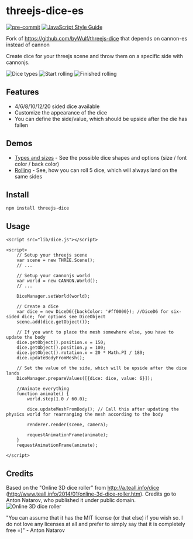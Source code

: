 # threejs-dice-es

[![pre-commit](https://img.shields.io/badge/pre--commit-enabled-brightgreen?logo=pre-commit&logoColor=white)](https://github.com/pre-commit/pre-commit)
[![JavaScript Style Guide](https://img.shields.io/badge/code_style-standard-brightgreen.svg)](https://standardjs.com)

Fork of https://github.com/byWulf/threejs-dice that depends on cannon-es instead of cannon

Create dice for your threejs scene and throw them on a specific side with cannonjs.

![Dice types](./docs/types.png) ![Start rolling](./docs/rolling_1.png) ![Finished rolling](./docs/rolling_2.png)

## Features
* 4/6/8/10/12/20 sided dice available
* Customize the appearance of the dice
* You can define the side/value, which should be upside after the die has fallen

## Demos
* [Types and sizes](./examples/types-and-sizes.html) - See the possible dice shapes and options (size / font color / back color)
* [Rolling](./examples/rolling.html) - See, how you can roll 5 dice, which will always land on the same sides

## Install

    npm install threejs-dice
    
## Usage

    <script src="lib/dice.js"></script>
    
    <script>
        // Setup your threejs scene
        var scene = new THREE.Scene();
        // ...
        
        // Setup your cannonjs world
        var world = new CANNON.World();
        // ...
        
        DiceManager.setWorld(world);
        
        // Create a dice
        var dice = new DiceD6({backColor: '#ff0000}); //DiceD6 for six-sided dice; for options see DiceObject
        scene.add(dice.getObject());
        
        // If you want to place the mesh somewhere else, you have to update the body
        dice.getObject().position.x = 150;
        dice.getObject().position.y = 100;
        dice.getObject().rotation.x = 20 * Math.PI / 180;
        dice.updateBodyFromMesh();
        
        // Set the value of the side, which will be upside after the dice lands
        DiceManager.prepareValues([{dice: dice, value: 6}]);
        
        //Animate everything
        function animate() {
            world.step(1.0 / 60.0);
            
            dice.updateMeshFromBody(); // Call this after updating the physics world for rearranging the mesh according to the body
            
            renderer.render(scene, camera);
            
            requestAnimationFrame(animate);
        }
        requestAnimationFrame(animate);
        
    </script>
    
## Credits
Based on the "Online 3D dice roller" from http://a.teall.info/dice (http://www.teall.info/2014/01/online-3d-dice-roller.htm). Credits go to Anton Natarov, who published it under public domain.
![Online 3D dice roller](./docs/teal_dice.png)

"You can assume that it has the MIT license (or that else) if you wish so. I do not love any licenses at all and prefer to simply say that it is completely free =)" - Anton Natarov